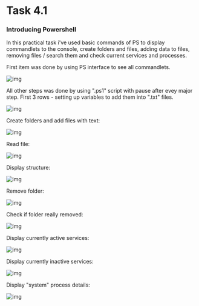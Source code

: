 # Task 4.1
### Introducing Powershell

In this practical task i've used basic commands of PS to display commandlets to the console, create folders and files, adding data to files, removing files / search them and check current services and processes.

First item was done by using PS interface to see all commandlets.

![img](https://github.com/trytodev/Kharkiv_DevOps_ext_2019Q4/blob/master/m4/task4.1/img/all_cmdlet.png)

All other steps was done by using ".ps1" script with pause after evey major step. First 3 rows - setting up variables to add them into ".txt" files.

![img](https://github.com/trytodev/Kharkiv_DevOps_ext_2019Q4/blob/master/m4/task4.1/img/script.png)

Create folders and add files with text:

![img](https://github.com/trytodev/Kharkiv_DevOps_ext_2019Q4/blob/master/m4/task4.1/img/create.png)

Read file:

![img](https://github.com/trytodev/Kharkiv_DevOps_ext_2019Q4/blob/master/m4/task4.1/img/read.png)

Display structure:

![img](https://github.com/trytodev/Kharkiv_DevOps_ext_2019Q4/blob/master/m4/task4.1/img/structure.png)

Remove folder:

![img](https://github.com/trytodev/Kharkiv_DevOps_ext_2019Q4/blob/master/m4/task4.1/img/remove.png)

Check if folder really removed:

![img](https://github.com/trytodev/Kharkiv_DevOps_ext_2019Q4/blob/master/m4/task4.1/img/check.png)

Display currently active services:

![img](https://github.com/trytodev/Kharkiv_DevOps_ext_2019Q4/blob/master/m4/task4.1/img/running.png)

Display currently inactive services:

![img](https://github.com/trytodev/Kharkiv_DevOps_ext_2019Q4/blob/master/m4/task4.1/img/stopped.png)

Display "system" process details:

![img](https://github.com/trytodev/Kharkiv_DevOps_ext_2019Q4/blob/master/m4/task4.1/img/system.png)